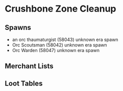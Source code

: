 # Crushbone Zone Cleanup

## Spawns

* an orc thaumaturgist (58043) unknown era spawn
* Orc Scoutsman (58042) unknown era spawn
* Orc Warden (58047) unknown era spawn

## Merchant Lists

## Loot Tables
